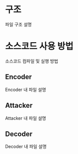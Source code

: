 # 구조

파일 구조 설명

# 소스코드 사용 방법

소스코드 컴파일 및 실행 방법

## Encoder

Encoder 내 파일 설명

## Attacker

Attacker 내 파일 설명

## Decoder

Decoder 내 파일 설명